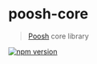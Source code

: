 # poosh-core

> [Poosh](https://github.com/yvele/poosh) core library

[![npm version](https://badge.fury.io/js/poosh-cli.svg)](https://badge.fury.io/js/poosh-core)
